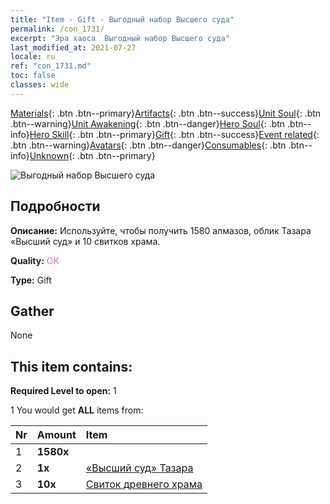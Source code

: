 ```yaml
---
title: "Item - Gift - Выгодный набор Высшего суда"
permalink: /con_1731/
excerpt: "Эра хаоса  Выгодный набор Высшего суда"
last_modified_at: 2021-07-27
locale: ru
ref: "con_1731.md"
toc: false
classes: wide
---
```

 [Materials](/ItemsRU/){: .btn .btn--primary}[Artifacts](/ItemsRU/Artifacts/){: .btn .btn--success}[Unit Soul](/ItemsRU/UnitSoul/){: .btn .btn--warning}[Unit Awakening](/ItemsRU/UnitAwakening/){: .btn .btn--danger}[Hero Soul](/ItemsRU/HeroSoul/){: .btn .btn--info}[Hero Skill](/ItemsRU/HeroSkill/){: .btn .btn--primary}[Gift](/ItemsRU/Gift/){: .btn .btn--success}[Event related](/ItemsRU/Events/){: .btn .btn--warning}[Avatars](/ItemsRU/Avatars/){: .btn .btn--danger}[Consumables](/ItemsRU/Consumables/){: .btn .btn--info}[Unknown](/ItemsRU/Unknown/){: .btn .btn--primary}

 ![Выгодный набор Высшего суда](/images/t/i_907347.png)

## Подробности
 **Описание:** Используйте, чтобы получить 1580 алмазов, облик Тазара «Высший суд» и 10 свитков храма.

 **Quality:** <span style="color: #DA70D6">OK</span>

 **Type:** Gift

## Gather

  None

## This item contains:

 **Required Level to open:** 1

 1 You would get **ALL** items  from:

  | Nr | Amount |     Item    |
  |:---|:-------|:------------|
  | 1 |  **1580x** | <i class="fas fa-gem"/> |  | 
  | 2 |  **1x** | [«Высший суд» Тазара](/ItemsRU/con_1078/) |  | 
  | 3 |  **10x** | [Свиток древнего храма](/ItemsRU/con_697/) |  | 
